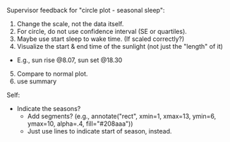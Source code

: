 Supervisor feedback for "circle plot - seasonal sleep": 
1. Change the scale, not the data itself. 
2. For circle, do not use confidence interval (SE or quartiles).
3. Maybe use start sleep to wake time. (If scaled correctly?)
4. Visualize the start & end time of the sunlight (not just the "length" of it) 
  - E.g., sun rise @8.07, sun set @18.30 
5. Compare to normal plot.
6. use summary 


Self:
- Indicate the seasons? 
  - Add segments? (e.g., annotate("rect", xmin=1, xmax=13, ymin=6, ymax=10, alpha=.4, fill="#208aaa"))
  - Just use lines to indicate start of season, instead. 